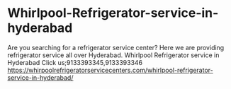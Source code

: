 # Whirlpool-Refrigerator-service-in-hyderabad
Are you searching for a refrigerator service center? Here we are providing refrigerator service all over Hyderabad.  Whirlpool Refrigerator service in Hyderabad Click us;9133393345,9133393346  https://whirpoolrefrigeratorservicecenters.com/whirlpool-refrigerator-service-in-hyderabad/
